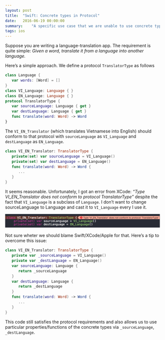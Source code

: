 ```yaml
---
layout: post
title:  "Swift: Concrete types in Protocol"
date:   2016-06-19 00:00:00
summary:    "A specific use case that we are unable to use concrete types in protocol, and how to fix it."
tags: ios
---
```


Suppose you are writing a language-translation app. The requirement is quite
simple: *Given a word, translate it from a language into another language.*

Here’s a simple approach. We define a protocol `TranslatorType` as follows

```swift
class Language {
   var words: [Word] = []
}
class VI_Language: Language { }
class EN_Language: Language { }
protocol TranslatorType {
   var sourceLanguage: Language { get }
   var destLanguage: Language { get }
   func translate(word: Word) -> Word
}
```

The `VI_EN_Translator` (which translates Vietnamese into English) should
conform to that protocol with `sourceLanguage` as `VI_Language` and
`destLanguage` as `EN_Language`.

```swift
class VI_EN_Translator: TranslatorType {
   private(set) var sourceLanguage = VI_Language()
   private(set) var destLanguage = EN_Language()
   func translate(word: Word) -> Word {
      ...
   }
}
```

It seems reasonable. Unfortunately, I got an error from XCode: *“Type
VI_EN_Translator does not conform to protocol TranslatorType”* despite the fact
that `VI_Language` is a subclass of `Language`. I don’t want to change
sourceLanguage to Language and cast it to `VI_Language` every I use it.

<img src = "/assets/ios/concrete_type_protocol_error.png">

Not sure wheter we should blame Swift/XCode/Apple for that. Here’s a tip to
overcome this issue:

```swift
class VI_EN_Translator: TranslatorType {
   private var _sourceLanguage = VI_Language()
   private var _destLanguage = EN_Language()
   var sourceLanguage: Language {
      return _sourceLanguage
   }
   var destLanguage: Language {
      return _destLanguage
   }
   func translate(word: Word) -> Word {
      ...
   }
}
```

This code still satisfies the protocol requirements and also allows us to use
particular properties/functions of the concrete types via `_sourceLanguage`,
`_destLanguage`.

